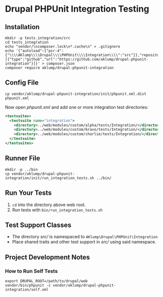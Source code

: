 # Drupal PHPUnit Integration Testing

## Installation

```shell
mkdir -p tests_integration/src
cd tests_integration
echo "vendor/\ncomposer.lock\n*.cache\n" > .gitignore
echo '{"autoload":{"psr-4":{"\\\\AKlump\\\\Drupal\\\\PHPUnit\\\\Integration\\\\":"src"}},"repositories":[{"type":"github","url":"https://github.com/aklump/drupal-phpunit-integration"}]}' > composer.json
composer require aklump/drupal-phpunit-integration
```

## Config File

```shell
cp vendor/aklump/drupal-phpunit-integration/init/phpunit.xml.dist phpunit.xml
```

Now open _phpunit.xml_ and add one or more integration test directories:

```xml
<testsuites>
  <testsuite name="integration">
    <directory>../web/modules/custom/alpha/tests/Integration/</directory>
    <directory>../web/modules/custom/bravo/tests/Integration/</directory>
    <directory>../web/modules/custom/charlie/tests/Integration/</directory>
  </testsuite>
</testsuites>
```

## Runner File

```shell
mkdir -p ../bin
cp vendor/aklump/drupal-phpunit-integration/init/run_integration_tests.sh ../bin/
```

## Run Your Tests

1. `cd` into the directory above web root.
2. Run tests with `bin/run_integration_tests.sh`

## Test Support Classes

* The directory _src/_ is namespaced to `AKlump\Drupal\PHPUnit\Integration`
* Place shared traits and other test support in _src/_ using said namespace.

## Project Development Notes

### How to Run Self Tests

```shell
export DRUPAL_ROOT=/path/to/drupal/web
vendor/bin/phpunit -c vendor/aklump/drupal-phpunit-integration/self.xml
```
